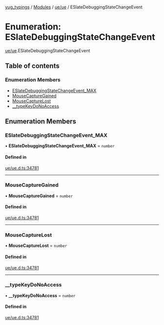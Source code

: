 [yug_typings](../README.md) / [Modules](../modules.md) / [ue/ue](../modules/ue_ue.md) / ESlateDebuggingStateChangeEvent

# Enumeration: ESlateDebuggingStateChangeEvent

[ue/ue](../modules/ue_ue.md).ESlateDebuggingStateChangeEvent

## Table of contents

### Enumeration Members

- [ESlateDebuggingStateChangeEvent\_MAX](ue_ue.ESlateDebuggingStateChangeEvent.md#eslatedebuggingstatechangeevent_max)
- [MouseCaptureGained](ue_ue.ESlateDebuggingStateChangeEvent.md#mousecapturegained)
- [MouseCaptureLost](ue_ue.ESlateDebuggingStateChangeEvent.md#mousecapturelost)
- [\_\_typeKeyDoNoAccess](ue_ue.ESlateDebuggingStateChangeEvent.md#__typekeydonoaccess)

## Enumeration Members

### ESlateDebuggingStateChangeEvent\_MAX

• **ESlateDebuggingStateChangeEvent\_MAX** = `number`

#### Defined in

[ue/ue.d.ts:34781](https://github.com/YugMetaverse/yug_typings/blob/25cad34/ue/ue.d.ts#L34781)

___

### MouseCaptureGained

• **MouseCaptureGained** = `number`

#### Defined in

[ue/ue.d.ts:34781](https://github.com/YugMetaverse/yug_typings/blob/25cad34/ue/ue.d.ts#L34781)

___

### MouseCaptureLost

• **MouseCaptureLost** = `number`

#### Defined in

[ue/ue.d.ts:34781](https://github.com/YugMetaverse/yug_typings/blob/25cad34/ue/ue.d.ts#L34781)

___

### \_\_typeKeyDoNoAccess

• **\_\_typeKeyDoNoAccess** = `number`

#### Defined in

[ue/ue.d.ts:34781](https://github.com/YugMetaverse/yug_typings/blob/25cad34/ue/ue.d.ts#L34781)
